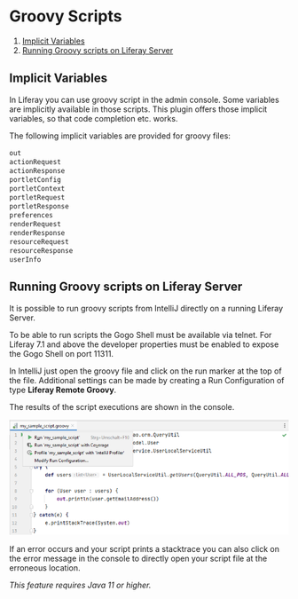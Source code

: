 Groovy Scripts
==============

1. [Implicit Variables](#implicit-variables)
2. [Running Groovy scripts on Liferay Server](#running-groovy-scripts-on-liferay-server)

Implicit Variables
------------------

In Liferay you can use groovy script in the admin console. Some variables are implicitly available
in those scripts. This plugin offers those implicit variables, so that code completion etc. works.

The following implicit variables are provided for groovy files:

    out
    actionRequest
    actionResponse
    portletConfig
    portletContext
    portletRequest
    portletResponse
    preferences
    renderRequest
    renderResponse
    resourceRequest
    resourceResponse
    userInfo

Running Groovy scripts on Liferay Server
----------------------------------------

It is possible to run groovy scripts from IntelliJ directly on a running Liferay Server.

To be able to run scripts the Gogo Shell must be available via telnet. For Liferay 7.1 and above
the developer properties must be enabled to expose the Gogo Shell on port 11311.

In IntelliJ just open the groovy file and click on the run marker at the top of the file.
Additional settings can be made by creating a Run Configuration of type **Liferay Remote Groovy**.

The results of the script executions are shown in the console.

![Running Groovy Script](run_groovy_script.png "Running Groovy Script")

If an error occurs and your script prints a stacktrace you can also click on the
error message in the console to directly open your script file at the erroneous location. 

*This feature requires Java 11 or higher.*
